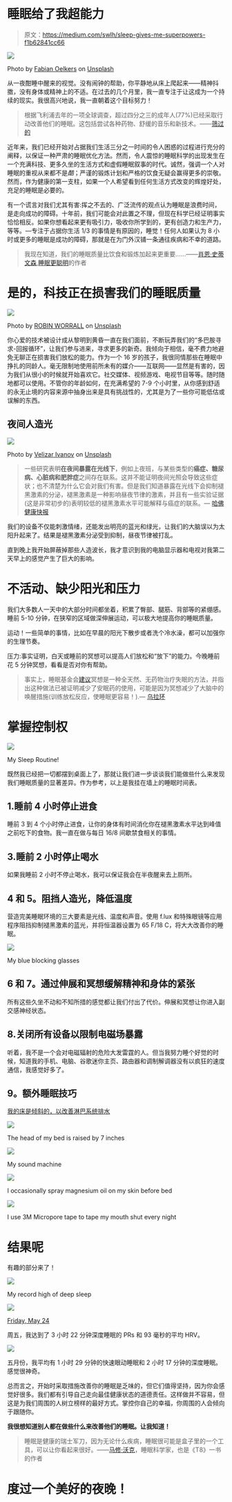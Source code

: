 # 睡眠给了我超能力

> 原文：<https://medium.com/swlh/sleep-gives-me-superpowers-f1b62841cc66>

![](img/bcf26d5338ba21d13415c2352e5de7b6.png)

Photo by [Fabian Oelkers](https://unsplash.com/@foemedia?utm_source=medium&utm_medium=referral) on [Unsplash](https://unsplash.com?utm_source=medium&utm_medium=referral)

从一夜酣睡中醒来的视觉。没有闹钟的帮助，你平静地从床上爬起来——精神抖擞，没有身体或精神上的不适。在过去的几个月里，我一直专注于让这成为一个持续的现实。我很高兴地说，我一直朝着这个目标努力！

> 根据飞利浦去年的一项全球调查，超过四分之三的成年人(77%)已经采取行动改善他们的睡眠。这包括尝试各种药物、舒缓的音乐和新技术。——[筛过的](https://sifted.eu/articles/keeping-your-pillow-cold-and-other-european-sleeptech/)

近年来，我们已经开始对占据我们生活三分之一时间的令人困惑的过程进行充分的阐释，以保证一种严肃的睡眠优化方法。然而，令人震惊的睡眠科学的出现发生在一个充满科技、更多久坐的生活方式和虚假睡眠叙事的时代。诚然，强调一个人对睡眠的重视从来都不是*酷*；严谨的锻炼计划和严格的饮食无疑会赢得更多的崇敬。然而，作为健康的第一支柱，如果一个人希望看到任何生活方式改变的辉煌好处，充足的睡眠是必要的。

有一个谎言对我们尤其有害:挥之不去的、广泛流传的观点认为睡眠是浪费时间，是走向成功的障碍。十年前，我们可能会对此置之不理，但现在科学已经证明事实恰恰相反。如果你想看起来更有吸引力，吸收你所学到的，更有创造力和生产力，等等。—专注于占据你生活 1/3 的事情是有原因的，睡觉！任何人如果认为 8 小时或更多的睡眠是成功的障碍，那就是在为门外汉铺一条通往疾病和不幸的道路。

> 我现在知道，我们的睡眠质量比饮食和锻炼加起来更重要……——[肖恩·史蒂文森](https://youtu.be/4Mtw3vBQYOg),[睡眠更聪明](https://www.amazon.com/Sleep-Smarter-Essential-Strategies-Success/dp/1623367395/ref=tmm_hrd_swatch_0?_encoding=UTF8&qid=1559063284&sr=8-1)的作者

# 是的，科技正在损害我们的睡眠质量

![](img/48f32df6368db6ccc1f481a8c2e90df9.png)

Photo by [ROBIN WORRALL](https://unsplash.com/@robin_rednine?utm_source=medium&utm_medium=referral) on [Unsplash](https://unsplash.com?utm_source=medium&utm_medium=referral)

你心爱的技术被设计成从黎明到黄昏一直在我们面前，不断玩弄我们的“多巴胺寻求-回报循环”，让我们参与进来，寻求更多的新奇。我倾向于相信，毫不费力地避免无聊正在损害我们放松的能力。作为一个 16 岁的孩子，我很同情那些在睡眠中挣扎的同龄人。毫无限制地使用前所未有的媒介——互联网——显然是有害的，因为我们从很小的时候就开始喜欢它。社交媒体、视频游戏、电视节目等等。随时随地都可以使用。不管你的年龄如何，在充满希望的 7-9 个小时里，从你感到舒适的永无止境的内容来源中抽身出来是具有挑战性的，尤其是为了一些你可能低估或误解的东西。

## 夜间人造光

![](img/3df38d1b028eb87342ca1dc1b9e73dd1.png)

Photo by [Velizar Ivanov](https://unsplash.com/@lycan?utm_source=medium&utm_medium=referral) on [Unsplash](https://unsplash.com?utm_source=medium&utm_medium=referral)

> 一些研究表明**在夜间暴露在光线下**，例如上夜班，与某些类型的**癌症、糖尿病、心脏病和肥胖症**之间存在联系。这并不能证明夜间光照会导致这些症状；也不清楚为什么它会对我们有害。但是我们知道暴露在光线下会抑制褪黑激素的分泌，褪黑激素是一种影响昼夜节律的激素，并且有一些实验证据(这是非常初步的)表明较低的褪黑激素水平可能解释与癌症的联系。— [哈佛健康快报](https://www.health.harvard.edu/staying-healthy/blue-light-has-a-dark-side)

我们的设备不仅能刺激情绪，还能发出明亮的蓝光和绿光，让我们的大脑误以为太阳升起来了。结果是褪黑激素分泌受到抑制，昼夜节律被打乱。

直到晚上我开始屏蔽掉那些人造波长，我才意识到我的电脑显示器和电视对我第二天早上的感觉产生了巨大的影响。

# 不活动、缺少阳光和压力

我们大多数人一天中的大部分时间都坐着，积累了臀部、腿筋、背部等的紧绷感。睡前 5-10 分钟，在狭窄的区域做深伸展运动，可以极大地提高你的睡眠质量。

运动！一些简单的事情，比如在早晨的阳光下散步或者洗个冷水澡，都可以加强你的生理节奏。

压力:事实证明，白天或睡前的冥想可以提高人们放松和“放下”的能力。今晚睡前花 5 分钟冥想，看看是否对你有帮助。

> 事实上，睡眠基金会[建议](https://www.sleepfoundation.org/articles/how-meditation-can-treat-insomnia)冥想是一种全天然、无药物治疗失眠的方法，并指出这种做法已被证明减少了安眠药的使用，可能是因为冥想减少了大脑中的唤醒措施(训练放松反应，使睡眠更容易！).— [乌拉环](https://ouraring.com/meditation-and-sleep-score/?utm_campaign=oura-insider-u-20-2019&utm_medium=email&utm_source=Klaviyo&_ke=eyJrbF9lbWFpbCI6ICJtcmRhbmllbDg3NDdAZ21haWwuY29tIiwgImtsX2NvbXBhbnlfaWQiOiAiTXh4NXJHIn0%3D)

# 掌握控制权

![](img/3b07530fdb6ace772fb3af091c136170.png)

My Sleep Routine!

既然我已经把一切都摆到桌面上了，那就让我们进一步谈谈我们能做些什么来发现我们睡眠质量的显著差异。作为参考，以上是我挂在墙上的睡眠时间表。

## 1.睡前 4 小时停止进食

睡前 3 到 4 个小时停止进食，让你的身体有时间消化你在褪黑激素水平达到峰值之前吃下的食物。我一直在做与每日 16/8 间歇禁食相关的事情。

## 3.睡前 2 小时停止喝水

如果我睡前 2 小时不停止喝水，我可以保证我会在半夜醒来去上厕所。

## 4 和 5。阻挡人造光，降低温度

营造完美睡眠环境的三大要素是光线、温度和声音。使用 f.lux 和特殊眼镜等应用程序阻挡抑制褪黑激素的蓝光，并将恒温器设置为 65 F/18 C，将大大改善你的睡眠。

![](img/8ae11fb1e5946ca138eac02dc6dc3617.png)

My blue blocking glasses

## **6 和 7。通过伸展和冥想缓解精神和身体的紧张**

所有这些久坐不动和不知所措的感觉都让我们付出了代价。伸展和冥想让你进入副交感神经状态。

## 8.关闭所有设备以限制电磁场暴露

听着，我不是一个会对电磁辐射的危险大发雷霆的人。但当我努力睡个好觉的时候，知道我的手机、电脑、谷歌迷你主页、路由器和调制解调器没有以疯狂的速度通信，我感觉好多了。

## **9。额外睡眠技巧**

[我的床是倾斜的，以改善淋巴系统排水](https://blog.bulletproof.com/inclined-bed-therapy-sleep/)

![](img/fd9f55c79e1ac42d4a33c2282b649e9f.png)

The head of my bed is raised by 7 inches

![](img/56aba30fb0c4e6111ef27cac3c7d3f12.png)

My sound machine

![](img/c2c78e9c97d6a0b280b8d5df2d1bcd30.png)

I occasionally spray magnesium oil on my skin before bed

![](img/de391b3eb110a871892ca01e56184b72.png)

I use 3M Micropore tape to tape my mouth shut every night

# 结果呢

有趣的部分来了！

![](img/84dfbcdf3c43aad6b92ef03c3a6ffdcc.png)

My record high of deep sleep

![](img/b74d344ff151e541142864b1933a9ffd.png)

[Friday, May 24](https://www.instagram.com/p/Bx-0ccEp8qc/)

周五，我达到了 3 小时 22 分钟深度睡眠的 PRs 和 93 毫秒的平均 HRV。

![](img/8709854a91a4283e512d1f91c5fd659e.png)

五月份，我平均有 1 小时 29 分钟的快速眼动睡眠和 2 小时 17 分钟的深度睡眠。感觉很神奇。

总而言之，开始时采取措施改善你的睡眠是乏味的，但它们值得坚持，因为你会感觉好很多。我们都有引导自己走向最佳健康状态的道德责任。这样做并不容易，但这是为我们周围的人树立榜样的最好方式。掌控你自己的幸福，你周围的人会倾向于跟随你。

**我很想知道别人都在做些什么来改善他们的睡眠。让我知道！**

> 睡眠是健康的瑞士军刀，因为无论什么疾病，睡眠很可能是盒子里的一个工具，可以让你看起来很好。——[马修·沃克](https://youtu.be/e9BL5vTkChQ?t=148)，睡眠科学家，也是《T8》一书的作者

# **度过一个美好的夜晚！**